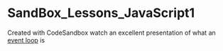 # SandBox_Lessons_JavaScript1
Created with CodeSandbox
watch an excellent presentation of what an <a href="https://youtu.be/8aGhZQkoFbQ?t=1373">event loop</a> is
